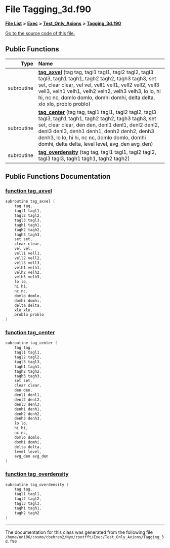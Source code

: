 
# File Tagging\_3d.f90


[**File List**](files.md) **>** [**Exec**](dir_43a12cefb7942b6f49b5b628aafd3192.md) **>** [**Test\_Only\_Axions**](dir_eb24725df855cf6c732a19e4912f662a.md) **>** [**Tagging\_3d.f90**](Exec_2Test__Only__Axions_2Tagging__3d_8f90.md)

[Go to the source code of this file.](Exec_2Test__Only__Axions_2Tagging__3d_8f90_source.md)


















## Public Functions

| Type | Name |
| ---: | :--- |
|  subroutine | [**tag\_axvel**](Exec_2Test__Only__Axions_2Tagging__3d_8f90.md#function-tag-axvel) (tag tag, tagl1 tagl1, tagl2 tagl2, tagl3 tagl3, tagh1 tagh1, tagh2 tagh2, tagh3 tagh3, set set, clear clear, vel vel, vell1 vell1, vell2 vell2, vell3 vell3, velh1 velh1, velh2 velh2, velh3 velh3, lo lo, hi hi, nc nc, domlo domlo, domhi domhi, delta delta, xlo xlo, problo problo) <br> |
|  subroutine | [**tag\_center**](Exec_2Test__Only__Axions_2Tagging__3d_8f90.md#function-tag-center) (tag tag, tagl1 tagl1, tagl2 tagl2, tagl3 tagl3, tagh1 tagh1, tagh2 tagh2, tagh3 tagh3, set set, clear clear, den den, denl1 denl1, denl2 denl2, denl3 denl3, denh1 denh1, denh2 denh2, denh3 denh3, lo lo, hi hi, nc nc, domlo domlo, domhi domhi, delta delta, level level, avg\_den avg\_den) <br> |
|  subroutine | [**tag\_overdensity**](Exec_2Test__Only__Axions_2Tagging__3d_8f90.md#function-tag-overdensity) (tag tag, tagl1 tagl1, tagl2 tagl2, tagl3 tagl3, tagh1 tagh1, tagh2 tagh2) <br> |








## Public Functions Documentation


### <a href="#function-tag-axvel" id="function-tag-axvel">function tag\_axvel </a>


```cpp
subroutine tag_axvel (
    tag tag,
    tagl1 tagl1,
    tagl2 tagl2,
    tagl3 tagl3,
    tagh1 tagh1,
    tagh2 tagh2,
    tagh3 tagh3,
    set set,
    clear clear,
    vel vel,
    vell1 vell1,
    vell2 vell2,
    vell3 vell3,
    velh1 velh1,
    velh2 velh2,
    velh3 velh3,
    lo lo,
    hi hi,
    nc nc,
    domlo domlo,
    domhi domhi,
    delta delta,
    xlo xlo,
    problo problo
) 
```



### <a href="#function-tag-center" id="function-tag-center">function tag\_center </a>


```cpp
subroutine tag_center (
    tag tag,
    tagl1 tagl1,
    tagl2 tagl2,
    tagl3 tagl3,
    tagh1 tagh1,
    tagh2 tagh2,
    tagh3 tagh3,
    set set,
    clear clear,
    den den,
    denl1 denl1,
    denl2 denl2,
    denl3 denl3,
    denh1 denh1,
    denh2 denh2,
    denh3 denh3,
    lo lo,
    hi hi,
    nc nc,
    domlo domlo,
    domhi domhi,
    delta delta,
    level level,
    avg_den avg_den
) 
```



### <a href="#function-tag-overdensity" id="function-tag-overdensity">function tag\_overdensity </a>


```cpp
subroutine tag_overdensity (
    tag tag,
    tagl1 tagl1,
    tagl2 tagl2,
    tagl3 tagl3,
    tagh1 tagh1,
    tagh2 tagh2
) 
```



------------------------------
The documentation for this class was generated from the following file `/home/uni06/cosmo/cbehren2/Nyx/rootfft/Exec/Test_Only_Axions/Tagging_3d.f90`